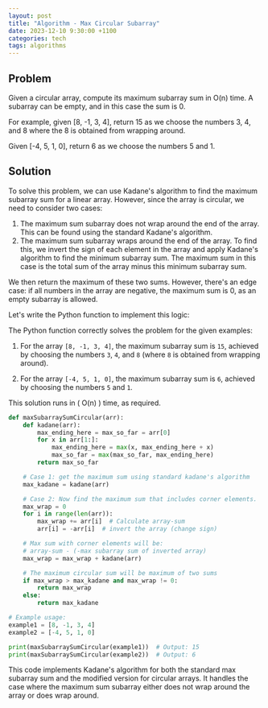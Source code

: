 ```yaml
---
layout: post
title: "Algorithm - Max Circular Subarray"
date: 2023-12-10 9:30:00 +1100
categories: tech
tags: algorithms
---
```


## Problem
Given a circular array, compute its maximum subarray sum in O(n) time. A subarray can be empty, and in this case the sum is 0.

For example, given [8, -1, 3, 4], return 15 as we choose the numbers 3, 4, and 8 where the 8 is obtained from wrapping around.

Given [-4, 5, 1, 0], return 6 as we choose the numbers 5 and 1.

## Solution
To solve this problem, we can use Kadane's algorithm to find the maximum subarray sum for a linear array. However, since the array is circular, we need to consider two cases:

1. The maximum sum subarray does not wrap around the end of the array. This can be found using the standard Kadane's algorithm.
2. The maximum sum subarray wraps around the end of the array. To find this, we invert the sign of each element in the array and apply Kadane's algorithm to find the minimum subarray sum. The maximum sum in this case is the total sum of the array minus this minimum subarray sum.

We then return the maximum of these two sums. However, there's an edge case: if all numbers in the array are negative, the maximum sum is 0, as an empty subarray is allowed.

Let's write the Python function to implement this logic:

The Python function correctly solves the problem for the given examples:

1. For the array `[8, -1, 3, 4]`, the maximum subarray sum is `15`, achieved by choosing the numbers `3`, `4`, and `8` (where `8` is obtained from wrapping around).

2. For the array `[-4, 5, 1, 0]`, the maximum subarray sum is `6`, achieved by choosing the numbers `5` and `1`.

This solution runs in \( O(n) \) time, as required.


```python
def maxSubarraySumCircular(arr):
    def kadane(arr):
        max_ending_here = max_so_far = arr[0]
        for x in arr[1:]:
            max_ending_here = max(x, max_ending_here + x)
            max_so_far = max(max_so_far, max_ending_here)
        return max_so_far

    # Case 1: get the maximum sum using standard kadane's algorithm
    max_kadane = kadane(arr)

    # Case 2: Now find the maximum sum that includes corner elements.
    max_wrap = 0
    for i in range(len(arr)):
        max_wrap += arr[i]  # Calculate array-sum
        arr[i] = -arr[i]  # invert the array (change sign)

    # Max sum with corner elements will be:
    # array-sum - (-max subarray sum of inverted array)
    max_wrap = max_wrap + kadane(arr)

    # The maximum circular sum will be maximum of two sums
    if max_wrap > max_kadane and max_wrap != 0:
        return max_wrap
    else:
        return max_kadane

# Example usage:
example1 = [8, -1, 3, 4]
example2 = [-4, 5, 1, 0]

print(maxSubarraySumCircular(example1))  # Output: 15
print(maxSubarraySumCircular(example2))  # Output: 6
```

This code implements Kadane's algorithm for both the standard max subarray sum and the modified version for circular arrays. It handles the case where the maximum sum subarray either does not wrap around the array or does wrap around.